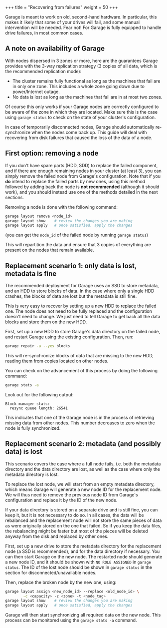 +++
title = "Recovering from failures"
weight = 50
+++

Garage is meant to work on old, second-hand hardware.
In particular, this makes it likely that some of your drives will fail, and some manual intervention will be needed.
Fear not! For Garage is fully equipped to handle drive failures, in most common cases.

## A note on availability of Garage

With nodes dispersed in 3 zones or more, here are the guarantees Garage provides with the 3-way replication strategy (3 copies of all data, which is the recommended replication mode):

- The cluster remains fully functional as long as the machines that fail are in only one zone. This includes a whole zone going down due to power/Internet outage.
- No data is lost as long as the machines that fail are in at most two zones.

Of course this only works if your Garage nodes are correctly configured to be aware of the zone in which they are located.
Make sure this is the case using `garage status` to check on the state of your cluster's configuration.

In case of temporarily disconnected nodes, Garage should automatically re-synchronize
when the nodes come back up. This guide will deal with recovering from disk failures
that caused the loss of the data of a node.


## First option: removing a node

If you don't have spare parts (HDD, SDD) to replace the failed component, and if there are enough remaining nodes in your cluster
(at least 3), you can simply remove the failed node from Garage's configuration.
Note that if you **do** intend to replace the failed parts by new ones, using this method followed by adding back the node is **not recommended** (although it should work),
and you should instead use one of the methods detailed in the next sections.

Removing a node is done with the following command:

```bash
garage layout remove <node_id>
garage layout show    # review the changes you are making
garage layout apply   # once satisfied, apply the changes
```

(you can get the `node_id` of the failed node by running `garage status`)

This will repartition the data and ensure that 3 copies of everything are present on the nodes that remain available.



## Replacement scenario 1: only data is lost, metadata is fine

The recommended deployment for Garage uses an SSD to store metadata, and an HDD to store blocks of data.
In the case where only a single HDD crashes, the blocks of data are lost but the metadata is still fine.

This is very easy to recover by setting up a new HDD to replace the failed one.
The node does not need to be fully replaced and the configuration doesn't need to change.
We just need to tell Garage to get back all the data blocks and store them on the new HDD.

First, set up a new HDD to store Garage's data directory on the failed node, and restart Garage using
the existing configuration.  Then, run:

```bash
garage repair -a --yes blocks
```

This will re-synchronize blocks of data that are missing to the new HDD, reading them from copies located on other nodes.

You can check on the advancement of this process by doing the following command: 

```bash
garage stats -a
```

Look out for the following output:

```
Block manager stats:
  resync queue length: 26541
```

This indicates that one of the Garage node is in the process of retrieving missing data from other nodes.
This number decreases to zero when the node is fully synchronized.


## Replacement scenario 2: metadata (and possibly data) is lost

This scenario covers the case where a full node fails, i.e. both the metadata directory and
the data directory are lost, as well as the case where only the metadata directory is lost.

To replace the lost node, we will start from an empty metadata directory, which means
Garage will generate a new node ID for the replacement node.
We will thus need to remove the previous node ID from Garage's configuration and replace it by the ID of the new node.

If your data directory is stored on a separate drive and is still fine, you can keep it, but it is not necessary to do so.
In all cases, the data will be rebalanced and the replacement node will not store the same pieces of data
as were originally stored on the one that failed. So if you keep the data files, the rebalancing
might be faster but most of the pieces will be deleted anyway from the disk and replaced by other ones.

First, set up a new drive to store the metadata directory for the replacement node (a SSD is recommended),
and for the data directory if necessary. You can then start Garage on the new node.
The restarted node should generate a new node ID, and it should be shown with `NO ROLE ASSIGNED` in `garage status`.
The ID of the lost node should be shown in `garage status` in the section for disconnected/unavailable nodes.

Then, replace the broken node by the new one, using:

```bash
garage layout assign <new_node_id> --replace <old_node_id> \
		-c <capacity> -z <zone> -t <node_tag>
garage layout show    # review the changes you are making
garage layout apply   # once satisfied, apply the changes
```

Garage will then start synchronizing all required data on the new node.
This process can be monitored using the `garage stats -a` command.
